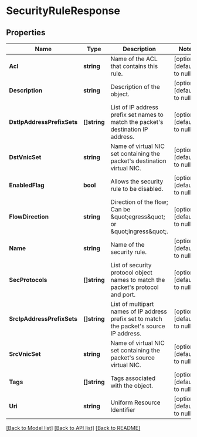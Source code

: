 # SecurityRuleResponse

## Properties
Name | Type | Description | Notes
------------ | ------------- | ------------- | -------------
**Acl** | **string** | Name of the ACL that contains this rule. | [optional] [default to null]
**Description** | **string** | Description of the object. | [optional] [default to null]
**DstIpAddressPrefixSets** | **[]string** | List of IP address prefix set names to match the packet&#39;s destination IP address. | [optional] [default to null]
**DstVnicSet** | **string** | Name of virtual NIC set containing the packet&#39;s destination virtual NIC. | [optional] [default to null]
**EnabledFlag** | **bool** | Allows the security rule to be disabled. | [optional] [default to null]
**FlowDirection** | **string** | Direction of the flow; Can be \&quot;egress\&quot; or \&quot;ingress\&quot;. | [optional] [default to null]
**Name** | **string** | Name of the security rule. | [optional] [default to null]
**SecProtocols** | **[]string** | List of security protocol object names to match the packet&#39;s protocol and port. | [optional] [default to null]
**SrcIpAddressPrefixSets** | **[]string** | List of multipart names of IP address prefix set to match the packet&#39;s source IP address. | [optional] [default to null]
**SrcVnicSet** | **string** | Name of virtual NIC set containing the packet&#39;s source virtual NIC. | [optional] [default to null]
**Tags** | **[]string** | Tags associated with the object. | [optional] [default to null]
**Uri** | **string** | Uniform Resource Identifier | [optional] [default to null]

[[Back to Model list]](../README.md#documentation-for-models) [[Back to API list]](../README.md#documentation-for-api-endpoints) [[Back to README]](../README.md)


